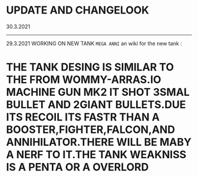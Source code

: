 # UPDATE AND CHANGELOOK 
30.3.2021


-----------------------------------------------------------------------------------------------
 29.3.2021
WORKING ON NEW TANK `MEGA ANNI`   an wiki for the new tank :  
# THE TANK DESING IS SIMILAR TO THE FROM WOMMY-ARRAS.IO MACHINE GUN MK2 IT SHOT 3SMAL BULLET AND 2GIANT BULLETS.DUE ITS RECOIL ITS FASTR THAN A BOOSTER,FIGHTER,FALCON,AND ANNIHILATOR.THERE WILL BE MABY A NERF TO IT.THE TANK WEAKNISS IS A PENTA OR A OVERLORD
